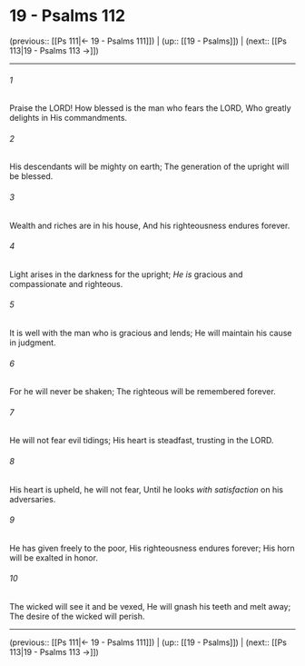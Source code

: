 # 19 - Psalms 112

(previous:: [[Ps 111|← 19 - Psalms 111]]) | (up:: [[19 - Psalms]]) | (next:: [[Ps 113|19 - Psalms 113 →]])

***


###### 1 
Praise the LORD! How blessed is the man who fears the LORD, Who greatly delights in His commandments. 

###### 2 
His descendants will be mighty on earth; The generation of the upright will be blessed. 

###### 3 
Wealth and riches are in his house, And his righteousness endures forever. 

###### 4 
Light arises in the darkness for the upright; _He is_ gracious and compassionate and righteous. 

###### 5 
It is well with the man who is gracious and lends; He will maintain his cause in judgment. 

###### 6 
For he will never be shaken; The righteous will be remembered forever. 

###### 7 
He will not fear evil tidings; His heart is steadfast, trusting in the LORD. 

###### 8 
His heart is upheld, he will not fear, Until he looks _with satisfaction_ on his adversaries. 

###### 9 
He has given freely to the poor, His righteousness endures forever; His horn will be exalted in honor. 

###### 10 
The wicked will see it and be vexed, He will gnash his teeth and melt away; The desire of the wicked will perish.

***

(previous:: [[Ps 111|← 19 - Psalms 111]]) | (up:: [[19 - Psalms]]) | (next:: [[Ps 113|19 - Psalms 113 →]])
